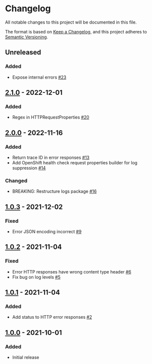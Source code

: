 # Changelog

All notable changes to this project will be documented in this file.

The format is based on [Keep a Changelog](https://keepachangelog.com/en/1.0.0/),
and this project adheres to [Semantic Versioning](https://semver.org/spec/v2.0.0.html).

## Unreleased
### Added
- Expose internal errors [#23](https://github.com/rokwire/logging-library-go/issues/23)

## [2.1.0] - 2022-12-01
### Added
- Regex in HTTPRequestProperties [#20](https://github.com/rokwire/logging-library-go/issues/20)

## [2.0.0] - 2022-11-16
### Added
- Return trace ID in error responses [#13](https://github.com/rokwire/logging-library-go/issues/13)
- Add OpenShift health check request properties builder for log suppression [#14](https://github.com/rokwire/logging-library-go/issues/14)

### Changed
- BREAKING: Restructure logs package [#16](https://github.com/rokwire/logging-library-go/issues/16)

## [1.0.3] - 2021-12-02
### Fixed
- Error JSON encoding incorrect [#9](https://github.com/rokwire/logging-library-go/issues/9)

## [1.0.2] - 2021-11-04
### Fixed
- Error HTTP responses have wrong content type header [#6](https://github.com/rokwire/logging-library-go/issues/6)
- Fix bug on log levels [#5](https://github.com/rokwire/logging-library-go/issues/5)

## [1.0.1] - 2021-11-04
### Added
- Add status to HTTP error responses [#2](https://github.com/rokwire/logging-library-go/issues/2)

## [1.0.0] - 2021-10-01
### Added
- Initial release

[Unreleased]: https://github.com/rokwire/logging-library-go/compare/v2.1.0....HEAD
[2.1.0]: https://github.com/rokwire/logging-library-go/compare/v2.0.0...v2.1.0
[2.0.0]: https://github.com/rokwire/logging-library-go/compare/v1.0.3...v2.0.0
[1.0.3]: https://github.com/rokwire/logging-library-go/compare/v1.0.2...v1.0.3
[1.0.2]: https://github.com/rokwire/logging-library-go/compare/v1.0.1...v1.0.2
[1.0.1]: https://github.com/rokwire/logging-library-go/compare/v1.0.0...v1.0.1
[1.0.0]: https://github.com/rokwire/logging-library-go/tree/v1.0.0